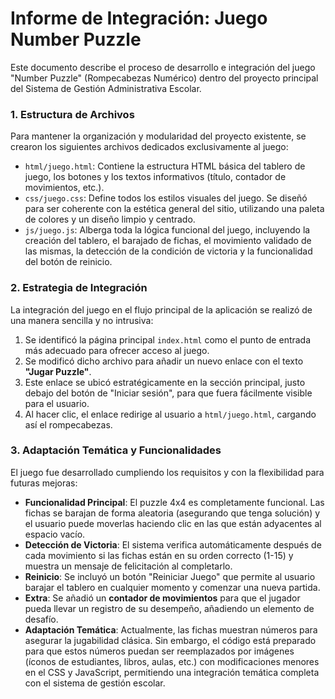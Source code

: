 # Informe de Integración: Juego Number Puzzle

Este documento describe el proceso de desarrollo e integración del juego "Number Puzzle" (Rompecabezas Numérico) dentro del proyecto principal del Sistema de Gestión Administrativa Escolar.

### 1. Estructura de Archivos

Para mantener la organización y modularidad del proyecto existente, se crearon los siguientes archivos dedicados exclusivamente al juego:

-   `html/juego.html`: Contiene la estructura HTML básica del tablero de juego, los botones y los textos informativos (título, contador de movimientos, etc.).
-   `css/juego.css`: Define todos los estilos visuales del juego. Se diseñó para ser coherente con la estética general del sitio, utilizando una paleta de colores y un diseño limpio y centrado.
-   `js/juego.js`: Alberga toda la lógica funcional del juego, incluyendo la creación del tablero, el barajado de fichas, el movimiento validado de las mismas, la detección de la condición de victoria y la funcionalidad del botón de reinicio.

### 2. Estrategia de Integración

La integración del juego en el flujo principal de la aplicación se realizó de una manera sencilla y no intrusiva:

1.  Se identificó la página principal `index.html` como el punto de entrada más adecuado para ofrecer acceso al juego.
2.  Se modificó dicho archivo para añadir un nuevo enlace con el texto **"Jugar Puzzle"**.
3.  Este enlace se ubicó estratégicamente en la sección principal, justo debajo del botón de "Iniciar sesión", para que fuera fácilmente visible para el usuario.
4.  Al hacer clic, el enlace redirige al usuario a `html/juego.html`, cargando así el rompecabezas.

### 3. Adaptación Temática y Funcionalidades

El juego fue desarrollado cumpliendo los requisitos y con la flexibilidad para futuras mejoras:

-   **Funcionalidad Principal**: El puzzle 4x4 es completamente funcional. Las fichas se barajan de forma aleatoria (asegurando que tenga solución) y el usuario puede moverlas haciendo clic en las que están adyacentes al espacio vacío.
-   **Detección de Victoria**: El sistema verifica automáticamente después de cada movimiento si las fichas están en su orden correcto (1-15) y muestra un mensaje de felicitación al completarlo.
-   **Reinicio**: Se incluyó un botón "Reiniciar Juego" que permite al usuario barajar el tablero en cualquier momento y comenzar una nueva partida.
-   **Extra**: Se añadió un **contador de movimientos** para que el jugador pueda llevar un registro de su desempeño, añadiendo un elemento de desafío.
-   **Adaptación Temática**: Actualmente, las fichas muestran números para asegurar la jugabilidad clásica. Sin embargo, el código está preparado para que estos números puedan ser reemplazados por imágenes (íconos de estudiantes, libros, aulas, etc.) con modificaciones menores en el CSS y JavaScript, permitiendo una integración temática completa con el sistema de gestión escolar.